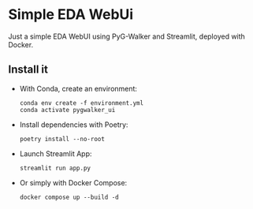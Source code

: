 # Simple EDA WebUi
Just a simple EDA WebUI using PyG-Walker and Streamlit, deployed with Docker.

## Install it
- With Conda, create an environment:
  ```
  conda env create -f environment.yml
  conda activate pygwalker_ui
  ```
- Install dependencies with Poetry:
  ```
  poetry install --no-root
  ```
- Launch Streamlit App:
  ```
  streamlit run app.py
  ```
- Or simply with Docker Compose:
  ```
  docker compose up --build -d
  ```
